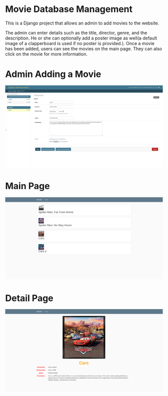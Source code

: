# Movie Database Management
This is a Django project that allows an admin to add movies to the website.

The admin can enter details such as the title, director, genre, and the description. He or she can optionally add a poster image as well(a default image of a clapperboard is used if no poster is provided.). Once a movie has been added, users can see the movies on the main page. They can also click on the movie for more information.

# Admin Adding a Movie
![images/addingMovie.png](images/addingMovie.png)

# Main Page
![images/mainPage.png](images/mainPage.png)

# Detail Page
![images/details.png](images/details.png)
